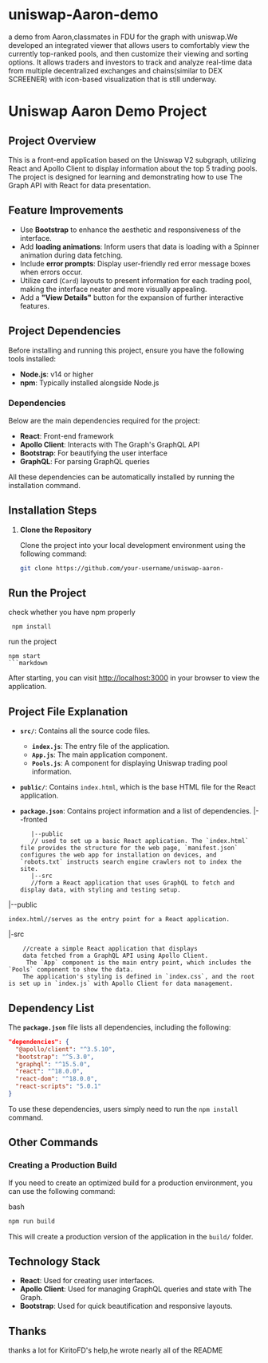 # uniswap-Aaron-demo
a demo from Aaron,classmates in FDU for the graph with uniswap.We developed an integrated viewer that allows users to comfortably view the currently top-ranked pools, and then customize their viewing and sorting options. It allows traders and investors to track and analyze real-time data from multiple decentralized exchanges and chains(similar to DEX SCREENER) with icon-based visualization that is still underway.
# Uniswap Aaron Demo Project

## Project Overview

This is a front-end application based on the Uniswap V2 subgraph, utilizing React and Apollo Client to display information about the top 5 trading pools. The project is designed for learning and demonstrating how to use The Graph API with React for data presentation.
## Feature Improvements

- Use **Bootstrap** to enhance the aesthetic and responsiveness of the interface.
- Add **loading animations**: Inform users that data is loading with a Spinner animation during data fetching.
- Include **error prompts**: Display user-friendly red error message boxes when errors occur.
- Utilize card (`Card`) layouts to present information for each trading pool, making the interface neater and more visually appealing.
- Add a **"View Details"** button for the expansion of further interactive features.
## Project Dependencies

Before installing and running this project, ensure you have the following tools installed:

- **Node.js**: v14 or higher
- **npm**: Typically installed alongside Node.js

### Dependencies

Below are the main dependencies required for the project:

- **React**: Front-end framework
- **Apollo Client**: Interacts with The Graph's GraphQL API
- **Bootstrap**: For beautifying the user interface
- **GraphQL**: For parsing GraphQL queries

All these dependencies can be automatically installed by running the installation command.

## Installation Steps

1. **Clone the Repository**

   Clone the project into your local development environment using the following command:

   ```bash
   git clone https://github.com/your-username/uniswap-aaron-
  ## Run the Project
check whether you have npm properly
   

     npm install  

run the project

    npm start
    ```markdown
After starting, you can visit [http://localhost:3000](http://localhost:3000) in your browser to view the application.

## Project File Explanation

- **`src/`**: Contains all the source code files.
  - **`index.js`**: The entry file of the application.
  - **`App.js`**: The main application component.
  - **`Pools.js`**: A component for displaying Uniswap trading pool information.
- **`public/`**: Contains `index.html`, which is the base HTML file for the React application.
- **`package.json`**: Contains project information and a list of dependencies.
	 |--fronted
			
		 |--public   
		 // used to set up a basic React application. The `index.html` file provides the structure for the web page, `manifest.json` configures the web app for installation on devices, and `robots.txt` instructs search engine crawlers not to index the site.
		 |--src      
		 //form a React application that uses GraphQL to fetch and display data, with styling and testing setup.
		 
|--public
		
	index.html//serves as the entry point for a React application.
|-src
		
		//create a simple React application that displays 
		data fetched from a GraphQL API using Apollo Client.
		 The `App` component is the main entry point, which includes the `Pools` component to show the data.
		The application's styling is defined in `index.css`, and the root is set up in `index.js` with Apollo Client for data management.

## Dependency List

The **`package.json`** file lists all dependencies, including the following:

```json
"dependencies": {
  "@apollo/client": "^3.5.10",
  "bootstrap": "^5.3.0",
  "graphql": "^15.5.0",
  "react": "^18.0.0",
  "react-dom": "^18.0.0",
  "react-scripts": "5.0.1"
}
```

To use these dependencies, users simply need to run the `npm install` command.

## Other Commands

### Creating a Production Build

If you need to create an optimized build for a production environment, you can use the following command:

bash

```bash
npm run build
```

This will create a production version of the application in the `build/` folder.

## Technology Stack

-   **React**: Used for creating user interfaces.
-   **Apollo Client**: Used for managing GraphQL queries and state with The Graph.
-   **Bootstrap**: Used for quick beautification and responsive layouts.

## Thanks
thanks a lot for KiritoFD's help,he wrote nearly all of the README
 
